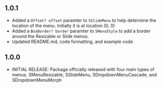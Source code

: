 ## 1.0.1
* Added a ```Offset? offset``` paramter to ```SSlideMenu``` to help determine the location of the menu. Initially it is at location (0, 0)
* Added a ```BoxBorder? border``` paramter to ```SMenuStyle``` to add a border around the Resizable or Slide menus.
* Updated README.md, code formatting, and example code

## 1.0.0

* INITIAL RELEASE: Package officially released with four main types of menus. SMenuResizable, SSlideMenu, SDropdownMenuCascade, and SDropdownMenuMorph